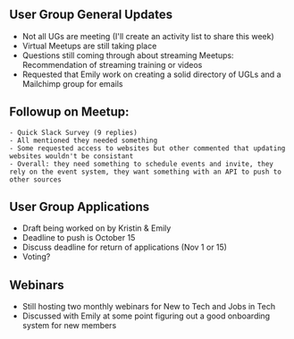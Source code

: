 ## User Group General Updates
  - Not all UGs are meeting (I'll create an activity list to share this week)
  - Virtual Meetups are still taking place
  - Questions still coming through about streaming Meetups: Recommendation of streaming training or videos
  - Requested that Emily work on creating a solid directory of UGLs and a Mailchimp group for emails
 ## Followup on Meetup:
    - Quick Slack Survey (9 replies)
    - All mentioned they needed something
    - Some requested access to websites but other commented that updating websites wouldn't be consistant
    - Overall: they need something to schedule events and invite, they rely on the event system, they want something with an API to push to other sources
## User Group Applications
   - Draft being worked on by Kristin & Emily
   - Deadline to push is October 15
   - Discuss deadline for return of applications (Nov 1 or 15)
   - Voting?
## Webinars
   - Still hosting two monthly webinars for New to Tech and Jobs in Tech
   - Discussed with Emily at some point figuring out a good onboarding system for new members

